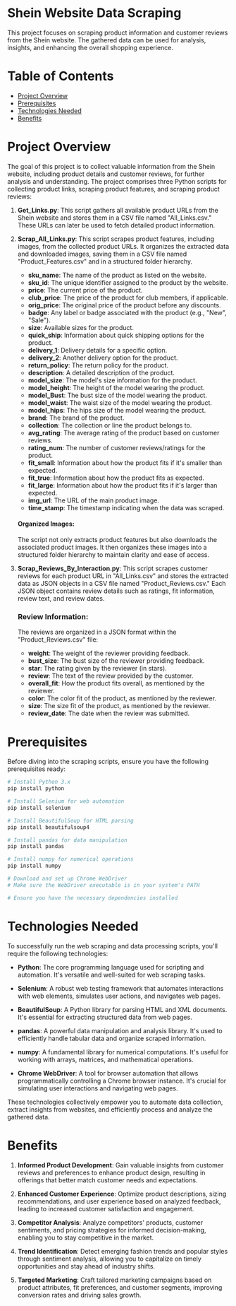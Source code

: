# Shein Website Data Scraping

This project focuses on scraping product information and customer reviews from the Shein website. The gathered data can be used for analysis, insights, and enhancing the overall shopping experience.

# Table of Contents

- [Project Overview](#project-overview)
- [Prerequisites](#prerequisites)
- [Technologies Needed](#technologies-needed)
- [Benefits](#benefits)

  
# Project Overview

The goal of this project is to collect valuable information from the Shein website, including product details and customer reviews, for further analysis and understanding. The project comprises three Python scripts for collecting product links, scraping product features, and scraping product reviews:

1. **Get_Links.py**: This script gathers all available product URLs from the Shein website and stores them in a CSV file named "All_Links.csv." These URLs can later be used to fetch detailed product information.

2. **Scrap_All_Links.py**: This script scrapes product features, including images, from the collected product URLs. It organizes the extracted data and downloaded images, saving them in a CSV file named "Product_Features.csv" and in a structured folder hierarchy.
   
      - **sku_name**: The name of the product as listed on the website.
      - **sku_id**: The unique identifier assigned to the product by the website.
      - **price**: The current price of the product.
      - **club_price**: The price of the product for club members, if applicable.
      - **orig_price**: The original price of the product before any discounts.
      - **badge**: Any label or badge associated with the product (e.g., "New", "Sale").
      - **size**: Available sizes for the product.
      - **quick_ship**: Information about quick shipping options for the product.
      - **delivery_1**: Delivery details for a specific option.
      - **delivery_2**: Another delivery option for the product.
      - **return_policy**: The return policy for the product.
      - **description**: A detailed description of the product.
      - **model_size**: The model's size information for the product.
      - **model_height**: The height of the model wearing the product.
      - **model_Bust**: The bust size of the model wearing the product.
      - **model_waist**: The waist size of the model wearing the product.
      - **model_hips**: The hips size of the model wearing the product.
      - **brand**: The brand of the product.
      - **collection**: The collection or line the product belongs to.
      - **avg_rating**: The average rating of the product based on customer reviews.
      - **rating_num**: The number of customer reviews/ratings for the product.
      - **fit_small**: Information about how the product fits if it's smaller than expected.
      - **fit_true**: Information about how the product fits as expected.
      - **fit_large**: Information about how the product fits if it's larger than expected.
      - **img_url**: The URL of the main product image.
      - **time_stamp**: The timestamp indicating when the data was scraped.

      #### Organized Images:
      The script not only extracts product features but also downloads the associated product images. It then organizes these images into a structured folder hierarchy to maintain clarity and ease of access.

4. **Scrap_Reviews_By_Interaction.py**: This script scrapes customer reviews for each product URL in "All_Links.csv" and stores the extracted data as JSON objects in a CSV file named "Product_Reviews.csv." Each JSON object contains review details such as ratings, fit information, review text, and review dates.

    ### Review Information:
    The reviews are organized in a JSON format within the "Product_Reviews.csv" file:

      - **weight**: The weight of the reviewer providing feedback.
      - **bust_size**: The bust size of the reviewer providing feedback.
      - **star**: The rating given by the reviewer (in stars).
      - **review**: The text of the review provided by the customer.
      - **overall_fit**: How the product fits overall, as mentioned by the reviewer.
      - **color**: The color fit of the product, as mentioned by the reviewer.
      - **size**: The size fit of the product, as mentioned by the reviewer.
      - **review_date**: The date when the review was submitted.

# Prerequisites

Before diving into the scraping scripts, ensure you have the following prerequisites ready:

```bash
# Install Python 3.x
pip install python

# Install Selenium for web automation
pip install selenium

# Install BeautifulSoup for HTML parsing
pip install beautifulsoup4

# Install pandas for data manipulation
pip install pandas

# Install numpy for numerical operations
pip install numpy

# Download and set up Chrome WebDriver
# Make sure the WebDriver executable is in your system's PATH

# Ensure you have the necessary dependencies installed
```

# Technologies Needed

To successfully run the web scraping and data processing scripts, you'll require the following technologies:

- **Python**: The core programming language used for scripting and automation. It's versatile and well-suited for web scraping tasks.

- **Selenium**: A robust web testing framework that automates interactions with web elements, simulates user actions, and navigates web pages.

- **BeautifulSoup**: A Python library for parsing HTML and XML documents. It's essential for extracting structured data from web pages.

- **pandas**: A powerful data manipulation and analysis library. It's used to efficiently handle tabular data and organize scraped information.

- **numpy**: A fundamental library for numerical computations. It's useful for working with arrays, matrices, and mathematical operations.

- **Chrome WebDriver**: A tool for browser automation that allows programmatically controlling a Chrome browser instance. It's crucial for simulating user interactions and navigating web pages.

These technologies collectively empower you to automate data collection, extract insights from websites, and efficiently process and analyze the gathered data.

# Benefits

1. **Informed Product Development**: Gain valuable insights from customer reviews and preferences to enhance product design, resulting in offerings that better match customer needs and expectations.

2. **Enhanced Customer Experience**: Optimize product descriptions, sizing recommendations, and user experience based on analyzed feedback, leading to increased customer satisfaction and engagement.

3. **Competitor Analysis**: Analyze competitors' products, customer sentiments, and pricing strategies for informed decision-making, enabling you to stay competitive in the market.

4. **Trend Identification**: Detect emerging fashion trends and popular styles through sentiment analysis, allowing you to capitalize on timely opportunities and stay ahead of industry shifts.

5. **Targeted Marketing**: Craft tailored marketing campaigns based on product attributes, fit preferences, and customer segments, improving conversion rates and driving sales growth.








